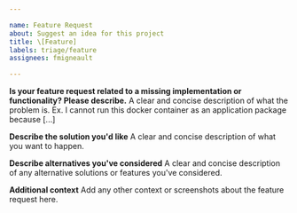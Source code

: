 ```yaml
---

name: Feature Request
about: Suggest an idea for this project
title: \[Feature]
labels: triage/feature
assignees: fmigneault

---
```


**Is your feature request related to a missing implementation or functionality? Please describe.**
A clear and concise description of what the problem is.
Ex. I cannot run this docker container as an application package because \[...]

**Describe the solution you'd like**
A clear and concise description of what you want to happen.

**Describe alternatives you've considered**
A clear and concise description of any alternative solutions or features you've considered.

**Additional context**
Add any other context or screenshots about the feature request here.
